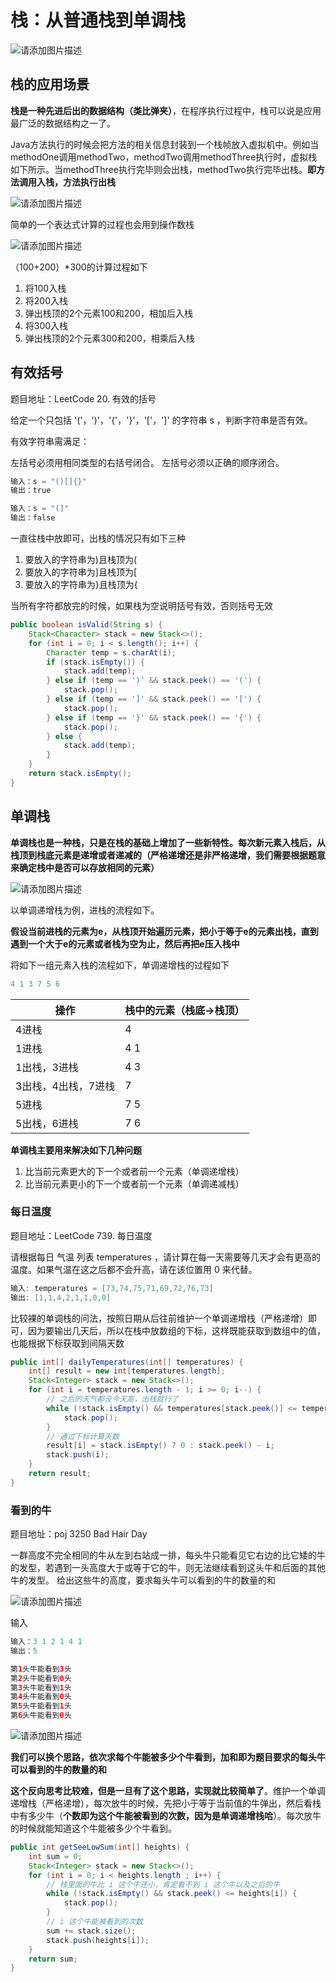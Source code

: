 # 栈：从普通栈到单调栈
![请添加图片描述](https://img-blog.csdnimg.cn/652da80b4ff541e3aa3f7dbe0979ad82.jpg?)
## 栈的应用场景
**栈是一种先进后出的数据结构（类比弹夹）**，在程序执行过程中，栈可以说是应用最广泛的数据结构之一了。

Java方法执行的时候会把方法的相关信息封装到一个栈帧放入虚拟机中。例如当methodOne调用methodTwo，methodTwo调用methodThree执行时，虚拟栈如下所示。当methodThree执行完毕则会出栈，methodTwo执行完毕出栈。**即方法调用入栈，方法执行出栈**

![请添加图片描述](https://img-blog.csdnimg.cn/7c4e33447de34443914baec5bda3702f.png)

简单的一个表达式计算的过程也会用到操作数栈

![请添加图片描述](https://img-blog.csdnimg.cn/c0c5313b51fd44dc9cdbeb3d4ead06dd.png)

（100+200）*300的计算过程如下
1. 将100入栈
2. 将200入栈
3. 弹出栈顶的2个元素100和200，相加后入栈
4. 将300入栈
5. 弹出栈顶的2个元素300和200，相乘后入栈

## 有效括号
题目地址：LeetCode 20. 有效的括号

给定一个只包括 '('，')'，'{'，'}'，'['，']' 的字符串 s ，判断字符串是否有效。

有效字符串需满足：

左括号必须用相同类型的右括号闭合。
左括号必须以正确的顺序闭合。

```java
输入：s = "()[]{}"
输出：true

输入：s = "(]"
输出：false
```
一直往栈中放即可，出栈的情况只有如下三种

1. 要放入的字符串为)且栈顶为(
2. 要放入的字符串为]且栈顶为[
3. 要放入的字符串为}且栈顶为{

当所有字符都放完的时候，如果栈为空说明括号有效，否则括号无效
```java
public boolean isValid(String s) {
    Stack<Character> stack = new Stack<>();
    for (int i = 0; i < s.length(); i++) {
        Character temp = s.charAt(i);
        if (stack.isEmpty()) {
            stack.add(temp);
        } else if (temp == ')' && stack.peek() == '(') {
            stack.pop();
        } else if (temp == ']' && stack.peek() == '[') {
            stack.pop();
        } else if (temp == '}' && stack.peek() == '{') {
            stack.pop();
        } else {
            stack.add(temp);
        }
    }
    return stack.isEmpty();
}
```
## 单调栈
**单调栈也是一种栈，只是在栈的基础上增加了一些新特性。每次新元素入栈后，从栈顶到栈底元素是递增或者递减的（严格递增还是非严格递增，我们需要根据题意来确定栈中是否可以存放相同的元素）**

![请添加图片描述](https://img-blog.csdnimg.cn/56c46b3a038c437ebf4af268ebab9c53.png?)

以单调递增栈为例，进栈的流程如下。

**假设当前进栈的元素为e，从栈顶开始遍历元素，把小于等于e的元素出栈，直到遇到一个大于e的元素或者栈为空为止，然后再把e压入栈中**

将如下一组元素入栈的流程如下，单调递增栈的过程如下

```java
4 1 3 7 5 6 
```

| 操作 | 栈中的元素（栈底->栈顶） |
|--|--|
| 4进栈 | 4 |
| 1进栈 | 4 1 |
| 1出栈，3进栈 | 4 3 |
| 3出栈，4出栈，7进栈 | 7 |
| 5进栈 | 7 5 |
| 5出栈，6进栈 | 7 6 |

**单调栈主要用来解决如下几种问题**

1. 比当前元素更大的下一个或者前一个元素（单调递增栈）
2. 比当前元素更小的下一个或者前一个元素（单调递减栈）

### 每日温度
题目地址：LeetCode 739. 每日温度

请根据每日 气温 列表 temperatures ，请计算在每一天需要等几天才会有更高的温度。如果气温在这之后都不会升高，请在该位置用 0 来代替。

```java
输入: temperatures = [73,74,75,71,69,72,76,73]
输出: [1,1,4,2,1,1,0,0]
```
比较裸的单调栈的问法，按照日期从后往前维护一个单调递增栈（严格递增）即可，因为要输出几天后，所以在栈中放数组的下标，这样既能获取到数组中的值，也能根据下标获取到间隔天数
```java
public int[] dailyTemperatures(int[] temperatures) {
    int[] result = new int[temperatures.length];
    Stack<Integer> stack = new Stack<>();
    for (int i = temperatures.length - 1; i >= 0; i--) {
        // 之后的天气都没今天高，出栈就行了
        while (!stack.isEmpty() && temperatures[stack.peek()] <= temperatures[i]) {
            stack.pop();
        }
        // 通过下标计算天数
        result[i] = stack.isEmpty() ? 0 : stack.peek() - i;
        stack.push(i);
    }
    return result;
}
```

### 看到的牛
题目地址：poj 3250  Bad Hair Day

一群高度不完全相同的牛从左到右站成一排，每头牛只能看见它右边的比它矮的牛的发型，若遇到一头高度大于或等于它的牛，则无法继续看到这头牛和后面的其他牛的发型。
给出这些牛的高度，要求每头牛可以看到的牛的数量的和

![请添加图片描述](https://img-blog.csdnimg.cn/1e22632a7cbb4c6fad0254c02eb44026.png?)

输入

```java
输入：3 1 2 1 4 1
输出：5

第1头牛能看到3头
第2头牛能看到0头
第3头牛能看到1头
第4头牛能看到0头
第5头牛能看到1头
第6头牛能看到0头
```
![请添加图片描述](https://img-blog.csdnimg.cn/e77b81c7aad74ce99f742bf2e0c55b47.png?)

**我们可以换个思路，依次求每个牛能被多少个牛看到，加和即为题目要求的每头牛可以看到的牛的数量的和**

**这个反向思考比较难，但是一旦有了这个思路，实现就比较简单了**。维护一个单调递增栈（严格递增），每次放牛的时候，先把小于等于当前值的牛弹出，然后看栈中有多少牛（**个数即为这个牛能被看到的次数，因为是单调递增栈哈**）。每次放牛的时候就能知道这个牛能被多少个牛看到。
```java
public int getSeeLowSum(int[] heights) {
    int sum = 0;
    Stack<Integer> stack = new Stack<>();
    for (int i = 0; i < heights.length ; i++) {
        // 栈里面的牛比 i 这个牛还小，肯定看不到 i 这个牛以及之后的牛
        while (!stack.isEmpty() && stack.peek() <= heights[i]) {
            stack.pop();
        }
        // i 这个牛能被看到的次数
        sum += stack.size();
        stack.push(heights[i]);
    }
    return sum;
}
```
